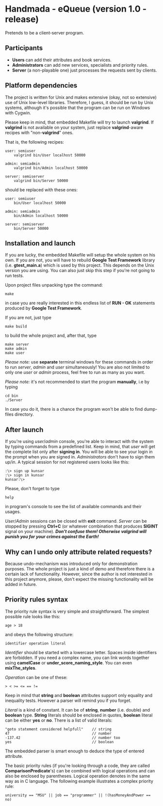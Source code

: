 # Handmada - eQueue (version 1.0 - release) #
Pretends to be a client-server program.

## Participants ##
* **Users** can add their attributes and book services.
* **Administrators** can add new services, specialists and priority rules.
* **Server** (a non-playable one) just processes the requests sent by clients.

## Platform dependencies ##
The project is written for Unix and makes extensive (okay, not so extensive)
use of Unix low-level libraries.
Therefore, I guess, it should be run by Unix systems, 
although it's possible that the program can be run on Windows with Cygwin.

Please keep in mind, that embedded Makefile will try to launch **valgrind**.
If **valgrind** is not available on your system, just replace **valgrind**-aware recipes
with "non-**valgrind**" ones.

That is, the following recipes:

    user: semiuser
        valgrind bin/User localhost 50000
        
    admin: semiadmin
        valgrind bin/Admin localhost 50000
    	
    server: semiserver
        valgrind bin/Server 50000

should be replaced with these ones:

    user: semiuser
        bin/User localhost 50000
            
    admin: semiadmin
        bin/Admin localhost 50000
        	
    server: semiserver
        bin/Server 50000
    

## Installation and launch ##
If you are lucky, the embedded Makefile will setup the whole system on his own.
If you are not, you will have to rebuild **Google Test Framework** library 
(i.e. **gtest_main.a**) which is used
by this project. This depends on the Unix version you are using. 
You can also just skip this step if you're not going to run tests.

Upon project files unpacking type the command:

    make
    
in case you are really interested in this endless list of **RUN - OK** statements
produced by **Google Test Framework**.

If you are not, just type

    make build
    
to build the whole project and, after that, type

    make server
    make admin
    make user
    
*Please note:* use **separate** terminal windows for these commands in order to run
*server*, *admin* and *user* simultaneously! You are also not limited to only one *user* or
*admin* process, feel free to run as many as you want.

*Please note:* it's not recommended to start the program **manually**, i.e by typing

    cd bin
    ./Server
    
In case you do it, there is a chance the program won't be able to find dump-files directory.

## After launch ##
If you're using *user*/*admin* console, you're able to interact with the system by typing
commands from a predefined list. Keep in mind, that *user* will get the complete list only after
**signing in**. You will be able to see your login in the prompt when you are signed in. 
*Administrators* don't have to sign them up/in.
A typical session for not registered users looks like this:

    :\> sign up kunsar
    :\> sign in kunsar
    kunsar:\>

Please, don't forget to type

    help
    
in program's console to see the list of available commands and their usages.

*User*/*Admin* sessions can be closed with **exit** command. 
*Server* can be stopped by pressing **Ctrl+C** 
(or whatever combination that produces **SIGINT** signal on your machine).
***Don't confuse them! Otherwise valgrind will punish you for your crimes against the Earth!***

## Why can I undo only attribute related requests? ##
Because undo-mechanism was introduced only for demonstration purposes.
The whole project is just a kind of demo and therefore there is a certain
lack of functionality.
However, since the author is not interested in this project anymore,
please, don't expect the missing functionality will be added in future.


## Priority rules syntax ##
The priority rule syntax is very simple and straightforward.
The simplest possible rule looks like this:

    age > 18

and obeys the following structure:

    identifier operation literal
    
*Identifier* should be started with a lowercase letter. Spaces inside identifiers are forbidden.
If you need a complex name, you can link words together using **camelCase**
or **under_score_naming_style**. You can even **mixThe_styles**.

*Operation* can be one of these:

    > < >= <= == !=
    
Keep in mind that **string** and **boolean** attributes support only equality and inequality tests.
However a parser will remind you if you forget.

*Literal* is a kind of constant. It can be of **string**, **number** (i.e. double) and **boolean**
type. **String** literals should be enclosed in quotes, **boolean** literal can be
either **yes** or **no**. There is a list of valid literals:

    "goto statement considered helpfull"    // string
    47                                      // number
    -137.42                                 // number too
    yes                                     // boolean

The embedded parser is smart enough to deduce the type of entered attribute.

The basic priority rules (if you're looking through a code, 
they are called **ComparisonPredicate**'s)
can be combined with logical operations and can also be enclosed by parentheses.
Logical operation denotes in the same way as in C language. The following example illustrates
a complex priority rule:

    university == "MSU" || job == "programmer" || !(hasMoneyAndPower == no)
